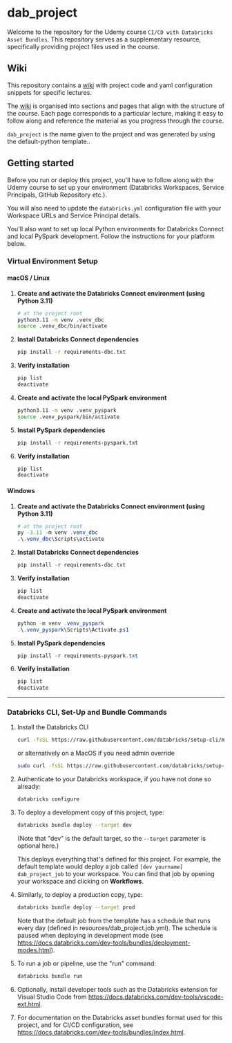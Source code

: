 # dab_project
Welcome to the repository for the Udemy course `CI/CD with Databricks Asset Bundles`. This repository serves as a supplementary resource, specifically providing project files used in the course.

## Wiki
This repository contains a [wiki](https://github.com/pathfinder-analytics-uk/dab_project/wiki) with project code and yaml configuration snippets for specific lectures.

The [wiki](https://github.com/pathfinder-analytics-uk/dab_project/wiki) is organised into sections and pages that align with the structure of the course. Each page corresponds to a particular lecture, making it easy to follow along and reference the material as you progress through the course.

`dab_project` is the name given to the project and was generated by using the default-python template..

## Getting started

Before you run or deploy this project, you'll have to follow along with the Udemy course to set up your environment (Databricks Workspaces, Service Principals, GitHub Repository etc.).

You will also need to update the `databricks.yml` configuration file with your Workspace URLs and Service Principal details.

You'll also want to set up local Python environments for Databricks Connect and local PySpark development. Follow the instructions for your platform below.

### Virtual Environment Setup

#### macOS / Linux

1. **Create and activate the Databricks Connect environment (using Python 3.11)**
   ```bash
   # at the project root
   python3.11 -m venv .venv_dbc
   source .venv_dbc/bin/activate
   ```
2. **Install Databricks Connect dependencies**
   ```bash
   pip install -r requirements-dbc.txt
   ```
3. **Verify installation**
   ```bash
   pip list
   deactivate
   ```

4. **Create and activate the local PySpark environment**
   ```bash
   python3.11 -m venv .venv_pyspark
   source .venv_pyspark/bin/activate
   ```
5. **Install PySpark dependencies**
   ```bash
   pip install -r requirements-pyspark.txt
   ```
6. **Verify installation**
   ```bash
   pip list
   deactivate
   ```

#### Windows

1. **Create and activate the Databricks Connect environment (using Python 3.11)**
   ```powershell
   # at the project root
   py -3.11 -m venv .venv_dbc
   .\.venv_dbc\Scripts\activate
   ```
2. **Install Databricks Connect dependencies**
   ```powershell
   pip install -r requirements-dbc.txt
   ```
3. **Verify installation**
   ```powershell
   pip list
   deactivate
   ```

4. **Create and activate the local PySpark environment**
   ```powershell
   python -m venv .venv_pyspark
   .\.venv_pyspark\Scripts\Activate.ps1
   ```
5. **Install PySpark dependencies**
   ```powershell
   pip install -r requirements-pyspark.txt
   ```
6. **Verify installation**
   ```powershell
   pip list
   deactivate
   ```

---
### Databricks CLI, Set-Up and Bundle Commands

1. Install the Databricks CLI
   ```bash
   curl -fsSL https://raw.githubusercontent.com/databricks/setup-cli/main/install.sh | sh
   ```
   or alternatively on a MacOS if you need admin override
   ```bash
   sudo curl -fsSL https://raw.githubusercontent.com/databricks/setup-cli/main/install.sh | sudo sh
   ```

2. Authenticate to your Databricks workspace, if you have not done so already:
    ```bash
    databricks configure
    ```

3. To deploy a development copy of this project, type:
    ```bash
    databricks bundle deploy --target dev
    ```
    (Note that "dev" is the default target, so the `--target` parameter
    is optional here.)

    This deploys everything that's defined for this project.
    For example, the default template would deploy a job called
    `[dev yourname] dab_project_job` to your workspace.
    You can find that job by opening your workspace and clicking on **Workflows**.

4. Similarly, to deploy a production copy, type:
   ```bash
   databricks bundle deploy --target prod
   ```

   Note that the default job from the template has a schedule that runs every day
   (defined in resources/dab_project.job.yml). The schedule
   is paused when deploying in development mode (see
   https://docs.databricks.com/dev-tools/bundles/deployment-modes.html).

5. To run a job or pipeline, use the "run" command:
   ```bash
   databricks bundle run
   ```

6. Optionally, install developer tools such as the Databricks extension for Visual Studio Code from
   https://docs.databricks.com/dev-tools/vscode-ext.html.

7. For documentation on the Databricks asset bundles format used
   for this project, and for CI/CD configuration, see
   https://docs.databricks.com/dev-tools/bundles/index.html.

